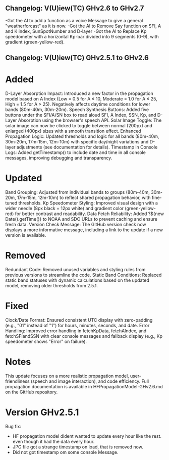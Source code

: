 ## Changelog: V(U)iew(TC) GHv2.6 to GHv2.7
-Got the AI to add a function as a voice Message to give a general "weatherforcast" as it is now.
-Got the AI to Remove Say function on SFI, A and K index, SunSpotNumber and D-layer
-Got the AI to Replace Kp speedometer with a horizontal Kp-bar divided into 9 segments (0-9), with gradient (green-yellow-red).


## Changelog: V(U)iew(TC) GHv2.5.1 to GHv2.6
# Added
D-Layer Absorption Impact: Introduced a new factor in the propagation model based on A Index (Low = 0.5 for A ≤ 10, Moderate = 1.0 for A ≤ 25, High = 1.5 for A > 25). Negatively affects daytime conditions for lower bands     (80m-40m, 30m-20m).
Speech Synthesis Buttons: Added five buttons under the SFI/A/SN box to read aloud SFI, A Index, SSN, Kp, and D-Layer Absorption using the browser's speech API.
Solar Image Toggle: The solar image can now be clicked to toggle between normal (200px) and enlarged (400px) sizes with a smooth transition effect.
Enhanced Propagation Logic: Updated thresholds and logic for all bands (80m-40m, 30m-20m, 17m-15m, 12m-10m) with specific day/night variations and D-layer adjustments (see documentation for details).
Timestamp in Console Logs: Added getTimestamp() to include date and time in all console messages, improving debugging and transparency.

# Updated
Band Grouping: Adjusted from individual bands to groups (80m-40m, 30m-20m, 17m-15m, 12m-10m) to reflect shared propagation behavior, with fine-tuned thresholds.
Kp Speedometer Styling: Improved visual design with a wider needle (8px black + 12px white) and gradient color (green-yellow-red) for better contrast and readability.
Data Fetch Reliability: Added ?${new Date().getTime()} to NOAA and SDO URLs to prevent caching and ensure fresh data.
Version Check Message: The GitHub version check now displays a more informative message, including a link to the update if a new version is available.

# Removed
Redundant Code: Removed unused variables and styling rules from previous versions to streamline the code.
Static Band Conditions: Replaced static band statuses with dynamic calculations based on the updated model, removing older thresholds from 2.5.1.

# Fixed
Clock/Date Format: Ensured consistent UTC display with zero-padding (e.g., "01" instead of "1") for hours, minutes, seconds, and date.
Error Handling: Improved error handling in fetchKpData, fetchAIndex, and fetchSFIandSSN with clear console messages and fallback display (e.g., Kp speedometer shows "Error" on failure).

# Notes
This update focuses on a more realistic propagation model, user-friendliness (speech and image interaction), and code efficiency.
Full propagation documentation is available in HFPropagationModel-GHv2.6.md on the GitHub repository.

# Version GHv2.5.1
Bug fix:
- HF propagation model dident wanted to update every hour like the rest. even though it had the data every hour.
- JPG file got a strange timestamp on load, that is removed now.
- Did not got timestamp om some console Message.
